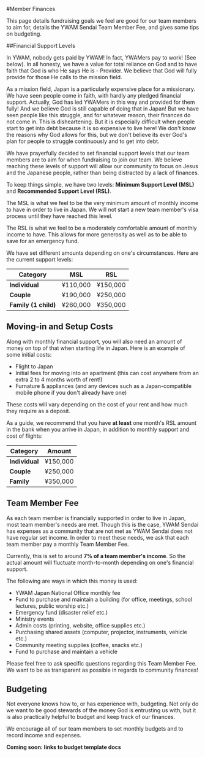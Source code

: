 #Member Finances

This page details fundraising goals we feel are good for our team members to aim for, details the YWAM Sendai Team Member Fee, and gives some tips on budgeting.

##Financial Support Levels

In YWAM, nobody gets paid by YWAM! In fact, YWAMers pay to work! (See below). In all honesty, we have a value for total reliance on God and to have faith that God is who He says He is - Provider. We believe that God will fully provide for those He calls to the mission field.

As a mission field, Japan is a particularly expensive place for a missionary. We have seen people come in faith, with hardly any pledged financial support. Actually, God has led YWAMers in this way and provided for them fully! And we believe God is still capable of doing that in Japan! But we have seen people like this struggle, and for whatever reason, their finances do not come in. This is disheartening. But it is especially difficult when people start to get into debt because it is so expensive to live here! We don't know the reasons why God allows for this, but we don't believe its ever God's plan for people to struggle continuously and to get into debt.

We have prayerfully decided to set financial support levels that our team members are to aim for when fundraising to join our team. We believe reaching these levels of support will allow our community to focus on Jesus and the Japanese people, rather than being distracted by a lack of finances.

To keep things simple, we have two levels: **Minimum Support Level (MSL)** and **Recommended Support Level (RSL)**.

The MSL is what we feel to be the very minimum amount of monthly income to have in order to live in Japan. We will not start a new team member's visa process until they have reached this level.

The RSL is what we feel to be a moderately comfortable amount of monthly income to have. This allows for more generosity as well as to be able to save for an emergency fund.

We have set different amounts depending on one's circumstances. Here are the current support levels:

Category | MSL | RSL
--------- | --------- | ---------
**Individual** | ¥110,000 | ¥150,000
**Couple** | ¥190,000 | ¥250,000
**Family (1 child)** | ¥260,000 | ¥350,000

## Moving-in and Setup Costs

Along with monthly financial support, you will also need an amount of money on top of that when starting life in Japan. Here is an example of some initial costs:

* Flight to Japan
* Initial fees for moving into an apartment (this can cost anywhere from an extra 2 to 4 months worth of rent!)
* Furnature & appliances (and any devices such as a Japan-compatible mobile phone if you don't already have one)

These costs will vary depending on the cost of your rent and how much they require as a deposit.

As a guide, we recommend that you have **at least** one month's RSL amount in the bank when you arrive in Japan, in addition to monthly support and cost of flights:

Category | Amount
--------- | ---------
**Individual** | ¥150,000
**Couple** | ¥250,000
**Family** | ¥350,000

## Team Member Fee

As each team member is financially supported in order to live in Japan, most team member's needs are met. Though this is the case, YWAM Sendai has expenses as a community that are not met as YWAM Sendai does not have regular set income. In order to meet these needs, we ask that each team member pay a monthly Team Member Fee.

Currently, this is set to around **7% of a team member's income**. So the actual amount will fluctuate month-to-month depending on one's financial support.

The following are ways in which this money is used:

* YWAM Japan National Office monthly fee
* Fund to purchase and maintain a building (for office, meetings, school lectures, public worship etc.)
* Emergency fund (disaster relief etc.)
* Ministry events
* Admin costs (printing, website, office supplies etc.)
* Purchasing shared assets (computer, projector, instruments, vehicle etc.)
* Community meeting supplies (coffee, snacks etc.)
* Fund to purchase and maintain a vehicle

Please feel free to ask specific questions regarding this Team Member Fee. We want to be as transparent as possible in regards to community finances!

## Budgeting

Not everyone knows how to, or has experience with, budgeting. Not only do we want to be good stewards of the money God is entrusting us with, but it is also practically helpful to budget and keep track of our finances.

We encourage all of our team members to set monthly budgets and to record income and expenses.

**Coming soon: links to budget template docs**